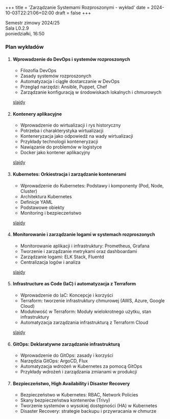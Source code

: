 +++
title = 'Zarządzanie Systemami Rozproszonymi - wykład'
date = 2024-10-03T22:21:06+02:00
draft = false
+++

Semestr zimowy 2024/25  
Sala L0.2.9  
poniedziałki, 16:50  

### Plan wykładów

1. #### Wprowadzenie do DevOps i systemów rozproszonych
   - Filozofia DevOps
   - Zasady systemów rozproszonych
   - Automatyzacja i ciągłe dostarczanie w DevOps
   - Przegląd narzędzi: Ansible, Puppet, Chef
   - Zarządzanie konfiguracją w środowiskach lokalnych i chmurowych  

   [slajdy](/jwozniak/lectures/0-intro.pdf)  

2. #### Kontenery aplikacyjne
   - Wprowadzenie do wirtualizacji i rys historyczny
   - Potrzeba i charakterystyka wirtualizacji
   - Konteneryzacja jako odpowiedź na wady wirtualizacji
   - Przykłady technologii konteneryzacji
   - Nawiązanie do problemów w logistyce
   - Docker jako kontener aplikacyjny

   [slajdy](/jwozniak/lectures/1-docker.pdf)

3. #### Kubernetes: Orkiestracja i zarządzanie kontenerami
   - Wprowadzenie do Kubernetes: Podstawy i komponenty (Pod, Node, Cluster)
   - Architektura Kubernetes
   - Definicje YAML
   - Podstawowe obiekty
   - Monitoring i bezpieczeństwo

   [slajdy](/jwozniak/lectures/2-kubernetes.pdf)

4. #### Monitorowanie i zarządzanie logami w systemach rozproszonych
   - Monitorowanie aplikacji i infrastruktury: Prometheus, Grafana
   - Tworzenie i zarządzanie metrykami oraz dashboardami
   - Zarządzanie logami: ELK Stack, Fluentd
   - Centralizacja logów i analiza

   [slajdy](/jwozniak/lectures/3-monitoring.pdf)

5. #### Infrastructure as Code (IaC) i automatyzacja z Terraform
   - Wprowadzenie do IaC: Koncepcje i korzyści
   - Terraform: tworzenie infrastruktury chmurowej (AWS, Azure, Google Cloud)
   - Modułowość w Terraform: Moduły wielokrotnego użytku, stan infrastruktury
   - Automatyzacja zarządzania infrastrukturą z Terraform Cloud

   [slajdy](/jwozniak/lectures/4-iac.pdf)

6. #### GitOps: Deklaratywne zarządzanie infrastrukturą
   - Wprowadzenie do GitOps: zasady i korzyści
   - Narzędzia GitOps: ArgoCD, Flux
   - Automatyzacja wdrożeń w Kubernetes za pomocą GitOps
   - Przykłady wdrożeń i zarządzania zmianami w produkcji

7. #### Bezpieczeństwo, High Availability i Disaster Recovery
   - Bezpieczeństwo w Kubernetes: RBAC, Network Policies
   - Skany bezpieczeństwa kontenerów (Trivy)
   - Tworzenie systemów o wysokiej dostępności (HA) w Kubernetes
   - Disaster Recovery: strategie backupu i przywracania w chmurze
